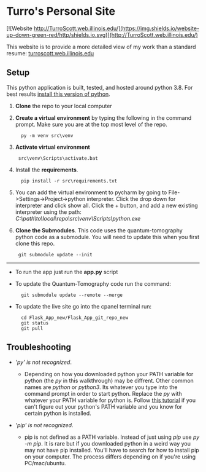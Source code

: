 # Turro's Personal Site

[![Website http://TurroScott.web.illinois.edu/](https://img.shields.io/website-up-down-green-red/http/shields.io.svg)](http://TurroScott.web.illinois.edu/)

This website is to provide a more detailed view of my work than a standard resume:
[turroscott.web.illinois.edu](http://TurroScott.web.illinois.edu)

## Setup
This python application is built, tested, and hosted around python 3.8. 
For best results [install this version of python](https://www.python.org/downloads/). 

1. **Clone** the repo to your local computer


2. **Create a virtual environment** by typing the following in the command prompt. Make sure you are at the top most level of the repo.

         py -m venv src\venv
3. **Activate virtual environment**

        src\venv\Scripts\activate.bat

4. Install the **requirements**. 

         pip install -r src\requirements.txt
         
5. You can add the virtual environment to pycharm by going to File->Settings->Project->python interpreter. 
   Click the drop down for interpreter and click show all. Click the + button, and add a new existing interpreter using the path:
   _C:\path\to\local\repo\src\venv\Scripts\python.exe_
   

6. **Clone the Submodules**. This code uses the quantum-tomography python code as a submodule. You will need to update this when
you first clone this repo.

        git submodule update --init

---


* To run the app just run the **app.py** script


* To update the Quantum-Tomography code run the command:

        git submodule update --remote --merge

* To update the live site go into the cpanel terminal run:

        cd Flask_App_new/Flask_App_git_repo_new
        git status
        git pull

## Troubleshooting

- *'py' is not recognized*. 
  - Depending on how you downloaded python your PATH variable for python (the _py_ in this walkthrough) may be diffrent.
Other common names are _python_ or _python3_. Its whatever you type into the command prompt in order to start python. 
  Replace the _py_ with whatever your PATH variable for python is. Follow [this tutorial](https://www.educative.io/edpresso/how-to-add-python-to-path-variable-in-window) 
  if you can't figure out your python's PATH variable and you know for certain python is installed.

- *'pip' is not recognized*. 
  - pip is not defined as a PATH variable. Instead of just using *pip*
use *py -m pip*. It is rare but if you downloaded python in a weird way you may not have pip installed. You'll have to search for how to install pip on your computer. 
The process differs depending on if you're using PC/mac/ubuntu.
    